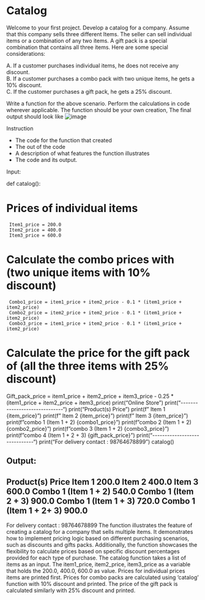 # Catalog
 Welcome to your first project.  Develop a catalog for a company. Assume that this company sells three different Items. The seller can sell individual items or a combination of any two items. A gift pack is a special combination that contains all three items. Here are some special considerations:  

A. If a customer purchases individual items, he does not receive any discount.  
B. If a customer purchases a combo pack with two unique items, he gets a 10% discount.  
C. If the customer purchases a gift pack, he gets a 25% discount. 

Write a function for the above scenario. Perform the calculations in code wherever applicable.  The function should be your own creation,  The final output should look like
![image](https://github.com/Rndongala/Catalog/assets/68242091/10446a0f-aec9-47d0-b8fa-c5842e4357ea)

Instruction
* The code for the function that created
* The out of the code
* A description of what features the function illustrates
* The code and its output.
  
Input:

def catalog():
# Prices of individual items

     Item1_price = 200.0
     Item2_price = 400.0
     Item3_price = 600.0
     
# Calculate the combo prices with (two unique items with 10% discount)

     Combo1_price = item1_price + item2_price - 0.1 * (item1_price + item2_price)
     Combo2_price = item2_price + item2_price - 0.1 * (item1_price +  item2_price)
     Combo3_price = item1_price + item2_price - 0.1 * (item1_price + item2_price)
     
# Calculate the price for the gift pack of (all the three items with 25% discount)

Gift_pack_price = item1_price + item2_price + item3_price - 0.25 * (item1_price +             item2_price + item3_price)
     print(“Online Store”)
     print(“------------------------------“)
     print(“Product(s)				Price”)
     print(f” Item 1				{item_price}”)
     print(f” Item 2				{item_price}”)
     print(f” Item 3				{item_price}”)
     print(f”combo 1 (Item 1 + 2)		{combo1_price}”)
     print(f”combo 2 (Item 1 + 2)		{combo2_price}”)
     print(f”combo 3 (Item 1 + 2)		{combo3_price}”)
     print(f”combo 4 (Item 1 + 2 + 3)		{gift_pack_price}”)
     print(“------------------------------“)
     print(“For delivery contact : 98764678899”)
catalog()

Output:
-----------------------------
Product(s)				Price
Item 1					200.0
Item 2					400.0
Item 3					600.0
Combo 1 (Item 1 + 2)			540.0
Combo 1 (Item 2 + 3)			900.0
Combo 1 (Item 1 + 3)			720.0
Combo 1 (Item 1 + 2+ 3)		900.0
-----------------------------
For delivery contact : 98764678899
The function illustrates the feature of creating a catalog for a company that sells multiple items. It demonstrates how to implement pricing logic based on different purchasing scenarios, such as discounts and gifts packs. Additionally, the function showcases the flexibility to calculate prices based on specific discount percentages provided for each type of purchase. 
The catalog function takes a list of items as an input.
The item1_price, item2_price, item3_price as a variable that holds the 200.0, 400.0, 600.0 as value.
Prices for individual prices items are printed first.
Prices for combo packs are calculated using ‘catalog’ function with 10% discount and printed.
The price of the gift pack is calculated similarly with 25% discount and printed.


